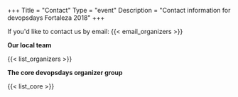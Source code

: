 +++
Title = "Contact"
Type = "event"
Description = "Contact information for devopsdays Fortaleza 2018"
+++

If you'd like to contact us by email: {{< email_organizers >}}

**Our local team**

{{< list_organizers >}}

**The core devopsdays organizer group**

{{< list_core >}}
